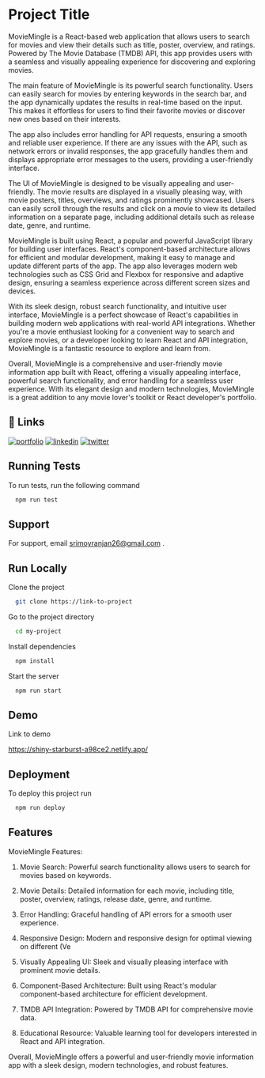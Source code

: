 
# Project Title

MovieMingle  is a React-based web application that allows users to search for movies and view their details such as title, poster, overview, and ratings. Powered by The Movie Database (TMDB) API, this app provides users with a seamless and visually appealing experience for discovering and exploring movies.

The main feature of MovieMingle  is its powerful search functionality. Users can easily search for movies by entering keywords in the search bar, and the app dynamically updates the results in real-time based on the input. This makes it effortless for users to find their favorite movies or discover new ones based on their interests.

The app also includes error handling for API requests, ensuring a smooth and reliable user experience. If there are any issues with the API, such as network errors or invalid responses, the app gracefully handles them and displays appropriate error messages to the users, providing a user-friendly interface.

The UI of MovieMingle  is designed to be visually appealing and user-friendly. The movie results are displayed in a visually pleasing way, with movie posters, titles, overviews, and ratings prominently showcased. Users can easily scroll through the results and click on a movie to view its detailed information on a separate page, including additional details such as release date, genre, and runtime.

MovieMingle  is built using React, a popular and powerful JavaScript library for building user interfaces. React's component-based architecture allows for efficient and modular development, making it easy to manage and update different parts of the app. The app also leverages modern web technologies such as CSS Grid and Flexbox for responsive and adaptive design, ensuring a seamless experience across different screen sizes and devices.

With its sleek design, robust search functionality, and intuitive user interface, MovieMingle  is a perfect showcase of React's capabilities in building modern web applications with real-world API integrations. Whether you're a movie enthusiast looking for a convenient way to search and explore movies, or a developer looking to learn React and API integration, MovieMingle  is a fantastic resource to explore and learn from.

Overall, MovieMingle  is a comprehensive and user-friendly movie information app built with React, offering a visually appealing interface, powerful search functionality, and error handling for a seamless user experience. With its elegant design and modern technologies, MovieMingle  is a great addition to any movie lover's toolkit or React developer's portfolio.



## 🔗 Links
[![portfolio](https://img.shields.io/badge/my_portfolio-000?style=for-the-badge&logo=ko-fi&logoColor=white)](https://elegant-bavarois-ecb606.netlify.app/)
[![linkedin](https://img.shields.io/badge/linkedin-0A66C2?style=for-the-badge&logo=linkedin&logoColor=white)](https://www.linkedin.com/in/srimoy-ranjan-das-6b03031b8)
[![twitter](https://img.shields.io/badge/twitter-1DA1F2?style=for-the-badge&logo=twitter&logoColor=white)](https://twitter.com/ranjan_srimoy)


## Running Tests

To run tests, run the following command

```bash
  npm run test
```


## Support

For support, email srimoyranjan26@gmail.com .


## Run Locally

Clone the project

```bash
  git clone https://link-to-project
```

Go to the project directory

```bash
  cd my-project
```

Install dependencies

```bash
  npm install
```

Start the server

```bash
  npm run start
```


## Demo

Link to demo

https://shiny-starburst-a98ce2.netlify.app/

## Deployment

To deploy this project run

```bash
  npm run deploy
```


## Features
MovieMingle Features:

1. Movie Search: Powerful search functionality allows users to search for movies based on
keywords.

2. Movie Details: Detailed information for each movie, including title, poster, overview,
ratings, release date, genre, and runtime.

3. Error Handling: Graceful handling of API errors for a smooth user experience.

4. Responsive Design: Modern and responsive design for optimal viewing on different
(Ve

5. Visually Appealing UI: Sleek and visually pleasing interface with prominent movie details.

6. Component-Based Architecture: Built using React's modular component-based
architecture for efficient development.

7. TMDB API Integration: Powered by TMDB API for comprehensive movie data.

8. Educational Resource: Valuable learning tool for developers interested in React and API integration.

Overall, MovieMingle  offers a powerful and user-friendly movie information app with a sleek design, modern technologies, and robust features.

